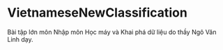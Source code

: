# VietnameseNewClassification
Bài tập lớn môn Nhập môn Học máy và Khai phá dữ liệu do thầy Ngô Văn Linh dạy.
